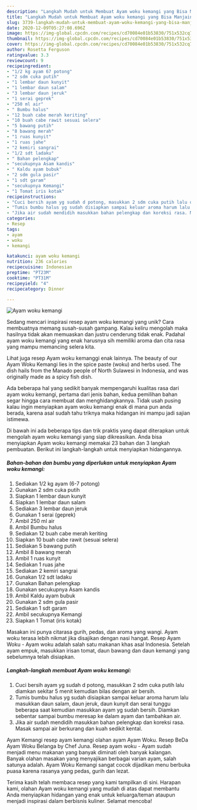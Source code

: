 ```yaml
---
description: "Langkah Mudah untuk Membuat Ayam woku kemangi yang Bisa Manjain Lidah"
title: "Langkah Mudah untuk Membuat Ayam woku kemangi yang Bisa Manjain Lidah"
slug: 3739-langkah-mudah-untuk-membuat-ayam-woku-kemangi-yang-bisa-manjain-lidah
date: 2020-12-09T05:27:08.696Z
image: https://img-global.cpcdn.com/recipes/cd70084e01b53830/751x532cq70/ayam-woku-kemangi-foto-resep-utama.jpg
thumbnail: https://img-global.cpcdn.com/recipes/cd70084e01b53830/751x532cq70/ayam-woku-kemangi-foto-resep-utama.jpg
cover: https://img-global.cpcdn.com/recipes/cd70084e01b53830/751x532cq70/ayam-woku-kemangi-foto-resep-utama.jpg
author: Rosetta Ferguson
ratingvalue: 3.3
reviewcount: 9
recipeingredient:
- "1/2 kg ayam 67 potong"
- "2 sdm cuka putih"
- "1 lembar daun kunyit"
- "1 lembar daun salam"
- "3 lembar daun jeruk"
- "1 serai geprek"
- "250 ml air"
- " Bumbu halus"
- "12 buah cabe merah keriting"
- "10 buah cabe rawit sesuai selera"
- "5 bawang putih"
- "8 bawang merah"
- "1 ruas kunyit"
- "1 ruas jahe"
- "2 kemiri sangrai"
- "1/2 sdt ladaku"
- " Bahan pelengkap"
- "secukupnya Asam kandis"
- " Kaldu ayam bubuk"
- "2 sdm gula pasir"
- "1 sdt garam"
- "secukupnya Kemangi"
- "1 Tomat iris kotak"
recipeinstructions:
- "Cuci bersih ayam yg sudah d potong, masukkan 2 sdm cuka putih lalu diamkan sekitar 5 menit kemudian bilas dengan air bersih."
- "Tumis bumbu halus yg sudah disiapkan sampai keluar aroma harum lalu masukkan daun salam, daun jeruk, daun kunyit dan serai tunggu beberapa saat kemudian masukkan ayam yg sudah bersih. Diamkan sebentar sampai bumbu meresap ke dalam ayam dan tambahkan air."
- "Jika air sudah mendidih masukkan bahan pelengkap dan koreksi rasa. Masak sampai air berkurang dan kuah sedikit kental."
categories:
- Resep
tags:
- ayam
- woku
- kemangi

katakunci: ayam woku kemangi 
nutrition: 236 calories
recipecuisine: Indonesian
preptime: "PT23M"
cooktime: "PT31M"
recipeyield: "4"
recipecategory: Dinner

---
```



![Ayam woku kemangi](https://img-global.cpcdn.com/recipes/cd70084e01b53830/751x532cq70/ayam-woku-kemangi-foto-resep-utama.jpg)

Sedang mencari inspirasi resep ayam woku kemangi yang unik? Cara membuatnya memang susah-susah gampang. Kalau keliru mengolah maka hasilnya tidak akan memuaskan dan justru cenderung tidak enak. Padahal ayam woku kemangi yang enak harusnya sih memiliki aroma dan cita rasa yang mampu memancing selera kita.

Lihat juga resep Ayam woku kemanggi enak lainnya. The beauty of our Ayam Woku Kemangi lies in the spice paste (woku) and herbs used. The dish hails from the Manado people of North Sulawesi in Indonesia, and was originally made as a spicy fish dish.

Ada beberapa hal yang sedikit banyak mempengaruhi kualitas rasa dari ayam woku kemangi, pertama dari jenis bahan, kedua pemilihan bahan segar hingga cara membuat dan menghidangkannya. Tidak usah pusing kalau ingin menyiapkan ayam woku kemangi enak di mana pun anda berada, karena asal sudah tahu triknya maka hidangan ini mampu jadi sajian istimewa.


Di bawah ini ada beberapa tips dan trik praktis yang dapat diterapkan untuk mengolah ayam woku kemangi yang siap dikreasikan. Anda bisa menyiapkan Ayam woku kemangi memakai 23 bahan dan 3 langkah pembuatan. Berikut ini langkah-langkah untuk menyiapkan hidangannya.

<!--inarticleads1-->

##### Bahan-bahan dan bumbu yang diperlukan untuk menyiapkan Ayam woku kemangi:

1. Sediakan 1/2 kg ayam (6-7 potong)
1. Gunakan 2 sdm cuka putih
1. Siapkan 1 lembar daun kunyit
1. Siapkan 1 lembar daun salam
1. Sediakan 3 lembar daun jeruk
1. Gunakan 1 serai (geprek)
1. Ambil 250 ml air
1. Ambil  Bumbu halus
1. Sediakan 12 buah cabe merah keriting
1. Siapkan 10 buah cabe rawit (sesuai selera)
1. Sediakan 5 bawang putih
1. Ambil 8 bawang merah
1. Ambil 1 ruas kunyit
1. Sediakan 1 ruas jahe
1. Sediakan 2 kemiri sangrai
1. Gunakan 1/2 sdt ladaku
1. Gunakan  Bahan pelengkap
1. Gunakan secukupnya Asam kandis
1. Ambil  Kaldu ayam bubuk
1. Gunakan 2 sdm gula pasir
1. Sediakan 1 sdt garam
1. Ambil secukupnya Kemangi
1. Siapkan 1 Tomat (iris kotak)


Masakan ini punya citarasa gurih, pedas, dan aroma yang wangi. Ayam woku terasa lebih nikmat jika disajikan dengan nasi hangat. Resep Ayam Woku - Ayam woku adalah salah satu makanan khas asal Indonesia. Setelah ayam empuk, masukkan irisan tomat, daun bawang dan daun kemangi yang sebelumnya telah disiapkan. 

<!--inarticleads2-->

##### Langkah-langkah membuat Ayam woku kemangi:

1. Cuci bersih ayam yg sudah d potong, masukkan 2 sdm cuka putih lalu diamkan sekitar 5 menit kemudian bilas dengan air bersih.
1. Tumis bumbu halus yg sudah disiapkan sampai keluar aroma harum lalu masukkan daun salam, daun jeruk, daun kunyit dan serai tunggu beberapa saat kemudian masukkan ayam yg sudah bersih. Diamkan sebentar sampai bumbu meresap ke dalam ayam dan tambahkan air.
1. Jika air sudah mendidih masukkan bahan pelengkap dan koreksi rasa. Masak sampai air berkurang dan kuah sedikit kental.


Ayam Kemangi resep ayam kemangi olahan ayam Ayam Woku. Resep BeDa Ayam Woku Belanga by Chef Juna. Resep ayam woku - Ayam sudah menjadi menu makanan yang banyak diminati oleh banyak kalangan. Banyak olahan masakan yang menyajikan berbagai varian ayam, salah satunya adalah. Ayam Woku Kemangi sangat cocok dijadikan menu berbuka puasa karena rasanya yang pedas, gurih dan lezat. 

Terima kasih telah membaca resep yang kami tampilkan di sini. Harapan kami, olahan Ayam woku kemangi yang mudah di atas dapat membantu Anda menyiapkan hidangan yang enak untuk keluarga/teman ataupun menjadi inspirasi dalam berbisnis kuliner. Selamat mencoba!
